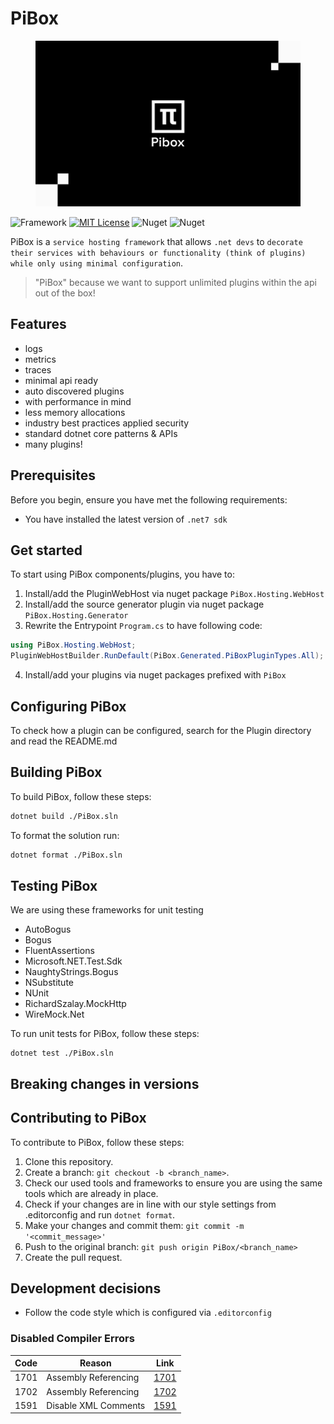 # PiBox

<figure><img src=".gitbook/assets/pibox-logo.png" alt=""><figcaption></figcaption></figure>

![Framework](https://img.shields.io/badge/framework-net7.0-blueviolet?style=flat-square)
[![MIT License](https://img.shields.io/badge/license-MIT-%230b0?style=flat-square)](https://github.com/sia-digital/pibox/blob/main/LICENSE.txt)
![Nuget](https://img.shields.io/nuget/v/PiBox.Hosting.Webhost?style=flat-square)
![Nuget](https://img.shields.io/nuget/dt/PiBox.Hosting.Webhost?style=flat-square)

PiBox is a `service hosting framework` that allows `.net devs` to `decorate their services with behaviours or functionality (think of plugins) while only using minimal configuration`.

> "PiBox" because we want to support unlimited plugins within the api out of the box!

## Features

* logs
* metrics
* traces
* minimal api ready
* auto discovered plugins
* with performance in mind
* less memory allocations
* industry best practices applied security
* standard dotnet core patterns & APIs
* many plugins!

## Prerequisites

Before you begin, ensure you have met the following requirements:

* You have installed the latest version of `.net7 sdk`


## Get started

To start using PiBox components/plugins, you have to:

1. Install/add the PluginWebHost via nuget package `PiBox.Hosting.WebHost`
2. Install/add the source generator plugin via nuget package `PiBox.Hosting.Generator`
3. Rewrite the Entrypoint `Program.cs` to have following code:

```c#
using PiBox.Hosting.WebHost;
PluginWebHostBuilder.RunDefault(PiBox.Generated.PiBoxPluginTypes.All);
```

4. Install/add your plugins via nuget packages prefixed with `PiBox`

## Configuring PiBox

To check how a plugin can be configured, search for the Plugin directory and read the README.md

## Building PiBox

To build PiBox, follow these steps:

```sh
dotnet build ./PiBox.sln
```

To format the solution run:

```sh
dotnet format ./PiBox.sln
```

## Testing PiBox

We are using these frameworks for unit testing

* AutoBogus
* Bogus
* FluentAssertions
* Microsoft.NET.Test.Sdk
* NaughtyStrings.Bogus
* NSubstitute
* NUnit
* RichardSzalay.MockHttp
* WireMock.Net

To run unit tests for PiBox, follow these steps:

```
dotnet test ./PiBox.sln
```

## Breaking changes in versions

## Contributing to PiBox

To contribute to PiBox, follow these steps:

1. Clone this repository.
2. Create a branch: `git checkout -b <branch_name>`.
3. Check our used tools and frameworks to ensure you are using the same tools which are already in place.
4. Check if your changes are in line with our style settings from .editorconfig and run `dotnet format`.
5. Make your changes and commit them: `git commit -m '<commit_message>'`
6. Push to the original branch: `git push origin PiBox/<branch_name>`
7. Create the pull request.

## Development decisions

* Follow the code style which is configured via `.editorconfig`

### Disabled Compiler Errors

| Code | Reason                                      | Link                                                                                               |
| ---- | ------------------------------------------- | -------------------------------------------------------------------------------------------------- |
| 1701 | Assembly Referencing                        | [1701](https://docs.microsoft.com/en-us/dotnet/csharp/language-reference/compiler-messages/cs1701) |
| 1702 | Assembly Referencing                        | [1702](https://docs.microsoft.com/en-us/dotnet/csharp/misc/cs1702)                                 |
| 1591 | Disable XML Comments                        | [1591](https://docs.microsoft.com/en-us/dotnet/csharp/language-reference/compiler-messages/cs1591) |
